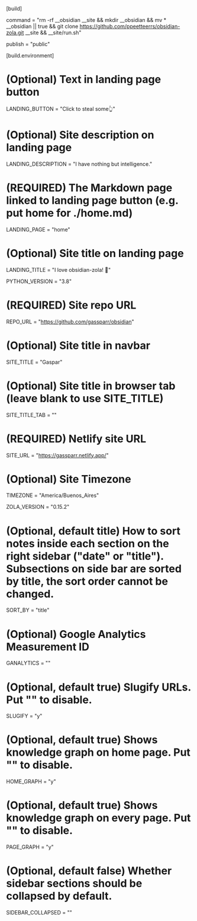 [build]

command = "rm -rf __obsidian __site && mkdir __obsidian && mv * __obsidian || true && git clone https://github.com/ppeetteerrs/obsidian-zola.git __site && __site/run.sh"

publish = "public"

[build.environment]

# (Optional) Text in landing page button

LANDING_BUTTON = "Click to steal some👆"

# (Optional) Site description on landing page

LANDING_DESCRIPTION = "I have nothing but intelligence."

# (REQUIRED) The Markdown page linked to landing page button (e.g. put home for ./home.md)

LANDING_PAGE = "home"

# (Optional) Site title on landing page

LANDING_TITLE = "I love obsidian-zola! 💖"

PYTHON_VERSION = "3.8"

# (REQUIRED) Site repo URL

REPO_URL = "https://github.com/gassparr/obsidian"

# (Optional) Site title in navbar

SITE_TITLE = "Gaspar"

# (Optional) Site title in browser tab (leave blank to use SITE_TITLE)

SITE_TITLE_TAB = ""

# (REQUIRED) Netlify site URL

SITE_URL = "https://gassparr.netlify.app/"

# (Optional) Site Timezone

TIMEZONE = "America/Buenos_Aires"

ZOLA_VERSION = "0.15.2"

# (Optional, default title) How to sort notes inside each section on the right sidebar ("date" or "title"). Subsections on side bar are sorted by title, the sort order cannot be changed.

SORT_BY = "title"

# (Optional) Google Analytics Measurement ID

GANALYTICS = ""

# (Optional, default true) Slugify URLs. Put "" to disable.

SLUGIFY = "y"

# (Optional, default true) Shows knowledge graph on home page. Put "" to disable.

HOME_GRAPH = "y"

# (Optional, default true) Shows knowledge graph on every page. Put "" to disable.

PAGE_GRAPH = "y"

# (Optional, default false) Whether sidebar sections should be collapsed by default.

SIDEBAR_COLLAPSED = ""